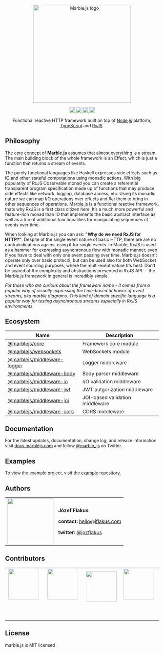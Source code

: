 <p align="center">
  <a href="https://marblejs.com">
    <img src="https://github.com/marblejs/marble/blob/master/assets/img/logo.png?raw=true" width="320" alt="Marble.js logo"/>
  </a>
</p>

<p align="center">
<a href="https://www.npmjs.com/package/@marblejs/core">
  <img src="https://travis-ci.com/marblejs/marble.svg?branch=master" alt="Travis-CI status" height="18">
</a>
<a href="https://badge.fury.io/js/%40marblejs%2Fcore">
  <img src="https://badge.fury.io/js/%40marblejs%2Fcore.svg" alt="npm version" height="18">
</a>
<a href="https://codecov.io/gh/marblejs/marble?branch=master">
  <img src="https://codecov.io/gh/marblejs/marble/coverage.svg?branch=master" alt="Codecov coverage" height="18">
</a>
<a href="https://lernajs.io">
  <img src="https://img.shields.io/badge/maintained%20with-lerna-cc00ff.svg" alt="Maintained with lerna" height="18">
</a>
</p>

<p align="center">
Functional reactive HTTP framework built on top of <a href="http://nodejs.org" target="blank">Node.js</a> platform, <a href="https://www.typescriptlang.org" target="blank">TypeScript</a> and <a href="http://reactivex.io/rxjs" target="blank">RxJS</a>.
</p>

## <a name="philosophy"></a> Philosophy

The core concept of **Marble.js** assumes that almost everything is a stream. The main building block of the whole framework is an Effect, which is just a function that returns a stream of events.

The purely functional languages like Haskell expresses side effects such as IO and other stateful computations using monadic actions. With big popularity of  RxJS Observable monad you can create a referential transparent program specification made up of functions that may produce side effects like network, logging, database access, etc. Using its monadic nature we can map I/O operations over effects and flat them to bring in other sequences of operations. Marble.js is a functional reactive framework, thats why RxJS is a first class citizen here. It’s a much more powerful and feature-rich monad than IO that implements the basic abstract interface as well as a ton of additional functionalities for manipulating sequences of events over time.

When looking at Marble.js you can ask: **"Why do we need RxJS for HTTP?"**. Despite of the single event nature of basic HTTP, there are are no contraindications against using it for single events. In Marble, RxJS is used as a hammer for expressing asynchronous flow with monadic manner, even if you have to deal with only one event passing over time. Marble.js doesn't operate only over basic protocol, but can be used also for both WebSocket and event sourcing purposes, where the multi-event nature fits best. Don't be scared of the complexity and abstractions presented in RxJS API —  the Marble.js framework in general is incredibly simple.

*For those who are curious about the framework name - it comes from a popular way of visually expressing the time-based behavior of event streams, aka marble diagrams. This kind of domain specific language is a popular way for testing asynchronous streams especially in RxJS environments.*

## <a name="ecosystem"></a> Ecosystem
| Name                        | Description                                                                                  |
| --------------------------- | -------------------------------------------------------------------------------------------- |
| [@marblejs/core](https://www.npmjs.com/package/@marblejs/core)                           | Framework core module           |
| [@marblejs/websockets](https://www.npmjs.com/package/@marblejs/websockets)               | WebSockets module               |
| [@marblejs/middleware-logger](https://www.npmjs.com/package/@marblejs/middleware-logger) | Logger middleware               |
| [@marblejs/middleware-body](https://www.npmjs.com/package/@marblejs/middleware-body)     | Body parser middleware          |
| [@marblejs/middleware-io](https://www.npmjs.com/package/@marblejs/middleware-io)         | I/O validation middleware       |
| [@marblejs/middleware-jwt](https://www.npmjs.com/package/@marblejs/middleware-jwt)       | JWT autgorization middleware    |
| [@marblejs/middleware-joi](https://www.npmjs.com/package/@marblejs/middleware-joi)       | JOI-based validation middleware |
| [@marblejs/middleware-cors](https://www.npmjs.com/package/@marblejs/middleware-cors)     | CORS middleware                 |

## <a name="docs"></a> Documentation

For the latest updates, documentation, change log, and release information visit [docs.marblejs.com](https://docs.marblejs.com) and follow [@marble_js](https://twitter.com/marble_js) on Twitter.

## <a name="examples"></a> Examples

To view the example project, visit the [example](https://github.com/marblejs/example) repository.

## Authors

<table border="0">
  <tr>
    <td>
      <a href="https://github.com/JozefFlakus" style="color: white">
        <img src="https://github.com/JozefFlakus.png?s=150" width="150"/>
      </a>
    </td>
    <td>
      <p><strong>Józef Flakus</strong></p>
      <p><strong>contact: </strong><a href="mailto:hello@jflakus.com">hello@jflakus.com</a></p>
      <p><strong>twitter: </strong><a href="https://twitter.com/jozflakus">@jozflakus</a></p>
    </td>
  </tr>
</table>

## Contributors

<table>
  <tr>
    <td align="center">
      <a href="https://github.com/sebastianmusial" style="color: white">
        <img src="https://github.com/sebastianmusial.png?s=150" width="100"/>
        <p style="text-align: center"><small>Sebastian Musial</small></p>
      </a>
    </td>
    <td align="center">
      <a href="https://github.com/pdomaleczny" style="color: white">
        <img src="https://github.com/pdomaleczny.png?s=150" width="100"/>
        <p style="text-align: center"><small>Patryk Domałeczny</small></p>
      </a>
    </td>
    <td align="center">
      <a href="https://github.com/luciorubeens" style="color: white">
        <img src="https://github.com/luciorubeens.png?s=150" width="100"/>
        <p style="text-align: center"><small>Lúcio Rubens</small></p>
      </a>
    </td>
    <td align="center">
      <a href="https://github.com/krzysztof-miemiec" style="color: white">
        <img src="https://github.com/krzysztof-miemiec.png?s=150" width="100"/>
        <p style="text-align: center"><small>Krzysztof Miemiec</small></p>
      </a>
    </td>
  </tr>
</table>

## License

marble.js is MIT licensed
